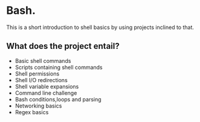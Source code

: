 # Bash.

This is a short introduction to shell basics by using projects inclined to that.


## What does the project entail?

* Basic shell commands
* Scripts containing shell commands
* Shell permissions 
* Shell I/O redirections
* Shell variable expansions
* Command line challenge
* Bash conditions,loops and parsing
* Networking basics
* Regex basics
